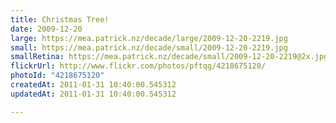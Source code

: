 ```yaml
---
title: Christmas Tree!
date: 2009-12-20
large: https://mea.patrick.nz/decade/large/2009-12-20-2219.jpg
small: https://mea.patrick.nz/decade/small/2009-12-20-2219.jpg
smallRetina: https://mea.patrick.nz/decade/small/2009-12-20-2219@2x.jpg
flickrUrl: http://www.flickr.com/photos/pftqg/4218675120/
photoId: "4218675120"
createdAt: 2011-01-31 10:40:00.545312
updatedAt: 2011-01-31 10:40:00.545312

---
```


